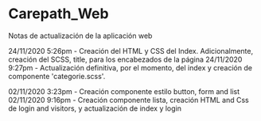 # Carepath_Web

Notas de actualización de la aplicación web

24/11/2020 5:26pm - Creación del HTML y CSS del Index. Adicionalmente, creación del SCSS, title, para los encabezados de la página
24/11/2020 9:27pm - Actualización definitiva, por el momento, del index y creación de componente 'categorie.scss'.

02/11/2020 3:23pm - Creación componente estilo button, form and list
02/11/2020 9:16pm - Creación componente lista, creación HTML and Css de login and visitors, y actualización de index y login


